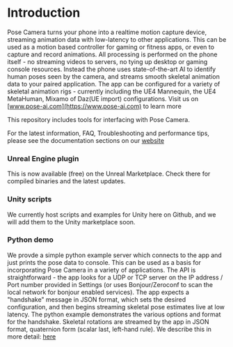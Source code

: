 # Introduction
Pose Camera turns your phone into a realtime motion capture device, streaming animation data with low-latency to other applications.  This can be used as a motion based controller for gaming or fitness apps, or even to capture and record animations.  All processing is performed on the phone itself - no streaming videos to servers, no tying up desktop or gaming console resources.  Instead the phone uses state-of-the-art AI to identify human poses seen by the camera, and streams smooth skeletal animation data to your paired application.  The app can be configured for a variety of skeletal animation rigs - currently including the UE4 Mannequin, the UE4 MetaHuman, Mixamo of Daz(UE import) configurations.  Visit us on [www.pose-ai.com](https://www.pose-ai.com) to learn more

This repository includes tools for interfacing with Pose Camera. 

For the latest information, FAQ, Troubleshooting and performance tips, please see the documentation sections on our [website](https://www.pose-ai.com)


### Unreal Engine plugin
This is now available (free) on the Unreal Marketplace.  Check there for compiled binaries and the latest updates.

### Unity scripts
We currently host scripts and examples for Unity here on Github, and we will add them to the Unity marketplace soon.


### Python demo
We provde a simple python example server which connects to the app and just prints the pose data to console.  This can be used as a basis for incorporating Pose Camera in a variety of applications.  The API is straightforward - the app looks for a UDP or TCP server on the IP address / Port number provided in Settings (or uses Bonjour/Zeroconf to scan the local network for bonjour enabled services).  The app expects a "handshake" message in JSON format, which sets the desired configuration, and then begins streaming skeletal pose estimates live at low latency.  The python example demonstrates the various options and format for the handshake.  Skeletal rotations are streamed by the app in JSON format, quaternion form (scalar last, left-hand rule).  We describe this in more detail: [here](StreamFormat.md)

